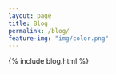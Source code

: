 ```yaml
---
layout: page
title: Blog
permalink: /blog/
feature-img: "img/color.png"
---
```


{% include blog.html %}
